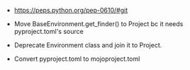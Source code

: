 - https://peps.python.org/pep-0610/#git

- Move BaseEnvironment.get_finder() to Project bc it needs pyproject.toml's source
- Deprecate Environment class and join it to Project.
- Convert pyproject.toml to mojoproject.toml